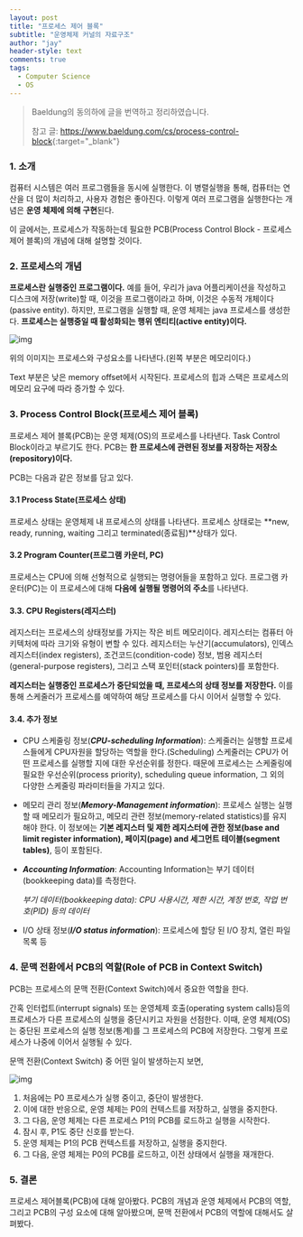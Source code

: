 ```yaml
---
layout: post
title: "프로세스 제어 블록"
subtitle: "운영체제 커널의 자료구조"
author: "jay"
header-style: text
comments: true
tags:
  - Computer Science
  - OS
---
```


> Baeldung의 동의하에 글을 번역하고 정리하였습니다.
>
> 참고 글: <https://www.baeldung.com/cs/process-control-block>{:target="_blank"}

### 1. 소개

컴퓨터 시스템은 여러 프로그램들을 동시에 실행한다. 이 병렬실행을 통해, 컴퓨터는 연산을 더 많이 처리하고, 사용자 경험은 좋아진다. 이렇게 여러 프로그램을 실행한다는 개념은 **운영 체제에 의해 구현**된다.

이 글에서는, 프로세스가 작동하는데 필요한 PCB(Process Control Block - 프로세스 제어 블록)의 개념에 대해 설명할 것이다.

### 2. 프로세스의 개념

**프로세스란 실행중인 프로그램이다.** 예를 들어, 우리가 java 어플리케이션을 작성하고 디스크에 저장(write)할 때, 이것을 프로그램이라고 하며, 이것은 수동적 개체이다(passive entity). 하지만, 프로그램을 실행할 때, 운영 체제는 java 프로세스를 생성한다. **프로세스는 실행중일 때 활성화되는  행위 엔티티(active entity)이다.**

![img](https://www.baeldung.com/wp-content/uploads/sites/4/2020/06/ProcessContent-1-189x300-1.png)

위의 이미지는 프로세스와 구성요소를 나타낸다.(왼쪽 부분은 메모리이다.)

Text 부분은 낮은 memory offset에서 시작된다. 프로세스의 힙과 스택은 프로세스의 메모리 요구에 따라 증가할 수 있다.

### 3. Process Control Block(프로세스 제어 블록)

프로세스 제어 블록(PCB)는 운영 체제(OS)의 프로세스를 나타낸다. Task Control Block이라고 부르기도 한다. PCB는 **한 프로세스에 관련된 정보를 저장하는 저장소(repository)이다.**

PCB는 다음과 같은 정보를 담고 있다.

#### 3.1 Process State(프로세스 상태)

프로세스 상태는 운영체제 내 프로세스의 상태를 나타낸다. 프로세스 상태로는 **new, ready, running, waiting 그리고 terminated(종료됨)**상태가 있다.

#### 3.2 Program Counter(프로그램 카운터, PC)

프로세스는 CPU에 의해 선형적으로 실행되는 명령어들을 포함하고 있다. 프로그램 카운터(PC)는 이 프로세스에 대해 **다음에 실행될 명령어의 주소**를 나타낸다.

#### 3.3. CPU Registers(레지스터)

레지스터는 프로세스의 상태정보를 가지는 작은 비트 메모리이다. 레지스터는 컴퓨터 아키텍처에 따라 크기와 유형이 변할 수 있다. 레지스터는 누산기(accumulators), 인덱스 레지스터(index registers), 조건코드(condition-code) 정보, 범용 레지스터(general-purpose registers), 그리고 스택 포인터(stack pointers)를 포함한다. 

**레지스터는 실행중인 프로세스가 중단되었을 때, 프로세스의 상태 정보를 저장한다.** 이를 통해 스케줄러가 프로세스를 예약하여 해당 프로세스를 다시 이어서 실행할 수 있다.

#### 3.4. 추가 정보

- CPU 스케줄링 정보(***CPU-scheduling Information***): 스케줄러는 실행할 프로세스들에게 CPU자원을 할당하는 역할을 한다.(Scheduling)  스케줄러는 CPU가 어떤 프로세스를 실행할 지에 대한 우선순위를 정한다. 때문에 프로세스는 스케줄링에 필요한 우선순위(process priority), scheduling queue information, 그 외의 다양한 스케줄링 파라미터들을 가지고 있다.

- 메모리 관리 정보(***Memory-Management information***): 프로세스 실행는 실행할 때 메모리가 필요하고, 메모리 관련 정보(memory-related statistics)를 유지해야 한다. 이 정보에는 **기본 레지스터 및 제한 레지스터에 관한 정보(base and limit register information), 페이지(page) and 세그먼트 테이블(segment tables)**, 등이 포함된다.

- ***Accounting Information***: Accounting Information는 부기 데이터(bookkeeping data)를 측정한다.

  *부기 데이터(bookkeeping data): CPU 사용시간, 제한 시간, 계정 번호, 작업 번호(PID) 등의 데이터*

- I/O 상태 정보(***I/O status information***): 프로세스에 할당 된 I/O 장치, 열린 파일 목록 등

### 4. 문맥 전환에서 PCB의 역할(Role of PCB in Context Switch)

PCB는 프로세스의 문맥 전환(Context Switch)에서 중요한 역할을 한다.

간혹 인터럽트(interrupt signals) 또는 운영체제 호출(operating system calls)등의 프로세스가 다른 프로세스의 실행을 중단시키고 자원을 선점한다. 이때, 운영 체제(OS)는 중단된 프로세스의 실행 정보(통계)를 그 프로세스의 PCB에 저장한다. 그렇게 프로세스가 나중에 이어서 실행될 수 있다.

문맥 전환(Context Switch) 중 어떤 일이 발생하는지 보면,

![img](https://www.baeldung.com/wp-content/uploads/sites/4/2020/06/ProcessContent-Context-Switch-1-300x284-1.png)

1. 처음에는 P0 프로세스가 실행 중이고, 중단이 발생한다.
2. 이에 대한 반응으로, 운영 체제는 P0의 컨텍스트를 저장하고, 실행을 중지한다.
3. 그 다음, 운영 체제는 다른 프로세스 P1의 PCB를 로드하고 실행을 시작한다.
4. 잠시 후, P1도 중단 신호를 받는다.
5. 운영 체제는 P1의 PCB 컨텍스트를 저장하고, 실행을 중지한다.
6. 그 다음, 운영 체제는 P0의 PCB를 로드하고, 이전 상태에서 실행을 재개한다.

### 5. 결론

프로세스 제어블록(PCB)에 대해 알아봤다. PCB의 개념과 운영 체제에서 PCB의 역할, 그리고 PCB의 구성 요소에 대해 알아봤으며, 문맥 전환에서 PCB의 역할에 대해서도 살펴봤다.